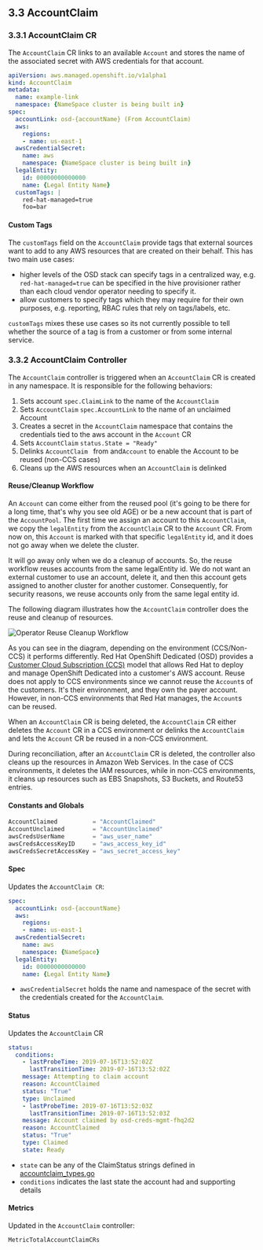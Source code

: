 ## 3.3 AccountClaim

### 3.3.1 AccountClaim CR

The `AccountClaim` CR links to an available `Account` and stores the name of the associated secret with AWS credentials for that account.

```yaml
apiVersion: aws.managed.openshift.io/v1alpha1
kind: AccountClaim
metadata:
  name: example-link
  namespace: {NameSpace cluster is being built in}
spec:
  accountLink: osd-{accountName} (From AccountClaim)
  aws:
    regions:
    - name: us-east-1
  awsCredentialSecret:
    name: aws
    namespace: {NameSpace cluster is being built in}
  legalEntity:
    id: 00000000000000
    name: {Legal Entity Name}
  customTags: |
    red-hat-managed=true
    foo=bar
```

#### Custom Tags

The `customTags` field on the `AccountClaim` provide tags that external sources want to add to any AWS resources that are created on their behalf. This has two main use cases:
* higher levels of the OSD stack can specify tags in a centralized way, e.g. `red-hat-managed=true` can be specified in the hive provisioner rather than each cloud vendor operator needing to specify it.
* allow customers to specify tags which they may require for their own purposes, e.g. reporting, RBAC rules that rely on tags/labels, etc.

`customTags` mixes these use cases so its not currently possible to tell whether the source of a tag is from a customer or from some internal service.


### 3.3.2 AccountClaim Controller

The `AccountClaim` controller is triggered when an `AccountClaim` CR is created in any namespace. It is responsible for the following behaviors:

1. Sets account `spec.ClaimLink` to the name of the `AccountClaim`
2. Sets `AccountClaim` `spec.AccountLink` to the name of an unclaimed Account
3. Creates a secret in the `AccountClaim` namespace that contains the credentials tied to the aws account in the `Account` CR
4. Sets `AccountClaim` `status.State = "Ready"`
5. Delinks `AccountClaim ` from  and`Account` to enable the Account to be reused (non-CCS cases)
6. Cleans up the AWS resources when an `AccountClaim` is delinked

#### Reuse/Cleanup Workflow

An `Account` can come either from the reused pool (it's going to be there for a long time, that's why you see old AGE) or be a new account that is part of the `AccountPool`.
The first time we assign an account to this `AccountClaim`, we copy the `legalEntity` from the `AccountClaim` CR to the `Account` CR.
From now on, this `Account` is marked with that specific `legalEntity` id, and it does not go away when we delete the cluster.

It will go away only when we do a cleanup of accounts. So, the reuse workflow reuses accounts from the same legalEntity id.
We do not want an external customer to use an account, delete it, and then this account gets assigned to another cluster for another customer.
Consequently, for security reasons, we reuse accounts only from the same legal entity id.

The following diagram illustrates how the `AccountClaim` controller does the reuse and cleanup of resources.

![Operator Reuse Cleanup Workflow](images/reuse-cleanup-workflow.png)

As you can see in the diagram, depending on the environment (CCS/Non-CCS) it performs differently. Red Hat OpenShift Dedicated (OSD) provides a [Customer Cloud Subscription (CCS)](https://www.openshift.com/dedicated/ccs) model that allows Red Hat to deploy and manage OpenShift Dedicated into a customer's AWS account. Reuse does not apply to CCS environments since we cannot reuse the `Account`s of the customers. It's their environment, and they own the payer account.
However, in non-CCS environments that Red Hat manages, the `Account`s can be reused.

When an `AccountClaim` CR is being deleted, the `AccountClaim` CR either deletes the `Account` CR in a CCS environment or delinks the `AccountClaim` and lets the `Account` CR be reused in a non-CCS environment.

During reconciliation, after an `AccountClaim` CR is deleted, the controller also cleans up the resources in Amazon Web Services.
In the case of CCS environments, it deletes the IAM resources, while in non-CCS environments, it cleans up resources such as EBS Snapshots, S3 Buckets, and Route53 entries.

#### Constants and Globals

```go
AccountClaimed          = "AccountClaimed"
AccountUnclaimed        = "AccountUnclaimed"
awsCredsUserName        = "aws_user_name"
awsCredsAccessKeyID     = "aws_access_key_id"
awsCredsSecretAccessKey = "aws_secret_access_key"
```

#### Spec

Updates the `AccountClaim CR`:

```yaml
spec:
  accountLink: osd-{accountName}
  aws:
    regions:
    - name: us-east-1
  awsCredentialSecret:
    name: aws
    namespace: {NameSpace}
  legalEntity:
    id: 00000000000000
    name: {Legal Entity Name}
```

* `awsCredentialSecret` holds the name and namespace of the secret with the credentials created for the `AccountClaim`.

#### Status

Updates the `AccountClaim` CR

```yaml
status:
  conditions:
    - lastProbeTime: 2019-07-16T13:52:02Z
      lastTransitionTime: 2019-07-16T13:52:02Z
    message: Attempting to claim account
    reason: AccountClaimed
    status: "True"
    type: Unclaimed
    - lastProbeTime: 2019-07-16T13:52:03Z
      lastTransitionTime: 2019-07-16T13:52:03Z
    message: Account claimed by osd-creds-mgmt-fhq2d2
    reason: AccountClaimed
    status: "True"
    type: Claimed
    state: Ready
```

* `state` can be any of the ClaimStatus strings defined in [accountclaim_types.go](https://github.com/openshift/aws-account-operator/blob/master/api/v1alpha1/accountclaim_types.go#L84)
* `conditions` indicates the last state the account had and supporting details

#### Metrics

Updated in the `AccountClaim` controller:

```txt
MetricTotalAccountClaimCRs
```
